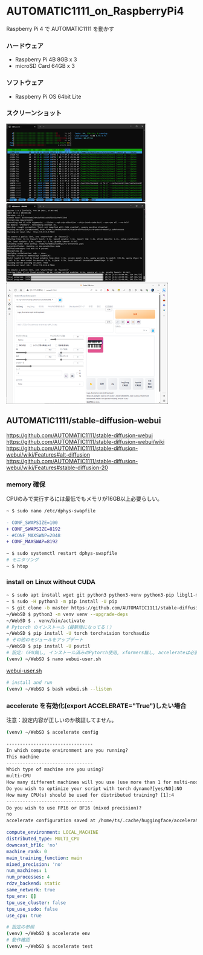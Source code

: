 # AUTOMATIC1111_on_RaspberryPi4
Raspberry Pi 4 で AUTOMATIC1111 を動かす

### ハードウェア
- Raspberry Pi 4B 8GB x 3
- microSD Card 64GB x 3
### ソフトウェア
- Raspberry Pi OS 64bit Lite
### スクリーンショット
![htop](image/htom.png)
![ssh](image/ssh.png)
![webui](image/webui.png)

## AUTOMATIC1111/stable-diffusion-webui
https://github.com/AUTOMATIC1111/stable-diffusion-webui<br>
https://github.com/AUTOMATIC1111/stable-diffusion-webui/wiki<br>
https://github.com/AUTOMATIC1111/stable-diffusion-webui/wiki/Features#alt-diffusion<br>
https://github.com/AUTOMATIC1111/stable-diffusion-webui/wiki/Features#stable-diffusion-20

### memory 確保
CPUのみで実行するには最低でもメモリが16GB以上必要らしい。
~~~diff
~ $ sudo nano /etc/dphys-swapfile
~~~
~~~diff
- CONF_SWAPSIZE=100
+ CONF_SWAPSIZE=8192
- #CONF_MAXSWAP=2048
+ CONF_MAXSWAP=8192
~~~
~~~sh
~ $ sudo systemctl restart dphys-swapfile
# モニタリング
~ $ htop
~~~
### install on Linux without CUDA
~~~sh
~ $ sudo apt install wget git python3 python3-venv python3-pip libgl1-mesa-dev
~ $ sudo -H python3 -m pip install -U pip
~ $ git clone -b master https://github.com/AUTOMATIC1111/stable-diffusion-webui.git WebSD
~/WebSD $ python3 -m venv venv --upgrade-deps
~/WebSD $ . venv/bin/activate
# Pytorch のインストール（最新版になってる！）
~/WebSD $ pip install -U torch torchvision torchaudio
# その他のモジュールをアップデート
~/WebSD $ pip install -U psutil
# 設定: GPU無し, インストール済みのPytorch使用, xformers無し, accelerateは必要か？
(venv) ~/WebSD $ nano webui-user.sh
~~~
[webui-user.sh]()
~~~sh
# install and run
(venv) ~/WebSD $ bash webui.sh --listen
~~~

### accelerate を有効化(export ACCELERATE="True")したい場合
注意：設定内容が正しいのか検証してません。
~~~sh
(venv) ~/WebSD $ accelerate config
~~~
~~~txt
--------------------------------
In which compute environment are you running?
This machine
--------------------------------
Which type of machine are you using?
multi-CPU
How many different machines will you use (use more than 1 for multi-node training)? [1]: 1
Do you wish to optimize your script with torch dynamo?[yes/NO]:NO
How many CPU(s) should be used for distributed training? [1]:4
--------------------------------
Do you wish to use FP16 or BF16 (mixed precision)?
no
accelerate configuration saved at /home/ts/.cache/huggingface/accelerate/default_config.yaml
~~~
~~~yaml
compute_environment: LOCAL_MACHINE
distributed_type: MULTI_CPU
downcast_bf16: 'no'
machine_rank: 0
main_training_function: main
mixed_precision: 'no'
num_machines: 1
num_processes: 4
rdzv_backend: static
same_network: true
tpu_env: []
tpu_use_cluster: false
tpu_use_sudo: false
use_cpu: true
~~~
~~~sh
# 設定の参照
(venv) ~/WebSD $ accelerate env
# 動作確認
(venv) ~/WebSD $ accelerate test
~~~
